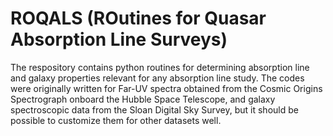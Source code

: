 # ROQALS (ROutines for Quasar Absorption Line Surveys)
The respository contains python routines for determining absorption line and galaxy properties relevant for any absorption line study. The codes were originally written for Far-UV spectra obtained from the Cosmic Origins Spectrograph onboard the Hubble Space Telescope, and galaxy spectroscopic data from the Sloan Digital Sky Survey, but it should be possible to customize them for other datasets well.
